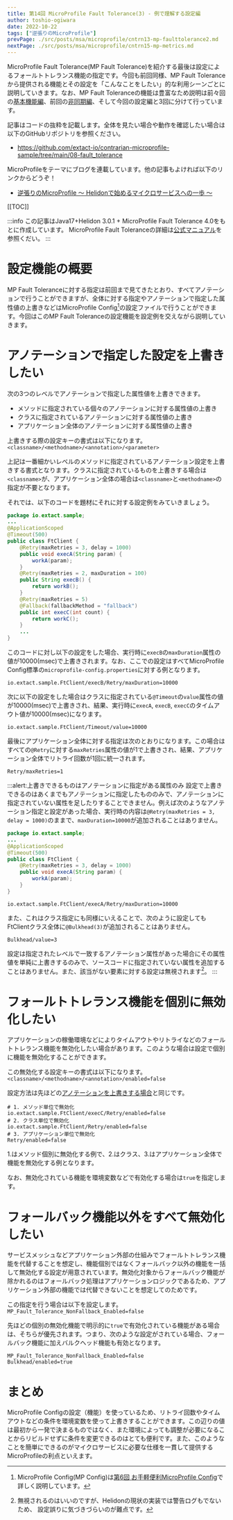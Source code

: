 ```yaml
---
title: 第14回 MicroProfile Fault Tolerance(3) - 例で理解する設定編
author: toshio-ogiwara
date: 2022-10-22
tags: ["逆張りのMicroProfile"]
prevPage: ./src/posts/msa/microprofile/cntrn13-mp-faulttolerance2.md
nextPage: ./src/posts/msa/microprofile/cntrn15-mp-metrics.md
---
```

MicroProfile Fault Tolerance(MP Fault Tolerance)を紹介する最後は設定によるフォールトトレランス機能の指定です。今回も前回同様、MP Fault Toleranceから提供される機能とその設定を「こんなことをしたい」的な利用シーンごとに説明していきます。なお、MP Fault Toleranceの機能は豊富なため説明は前々回の[基本機能編](/msa/mp/cntrn12-mp-faulttolerance1/)、前回の[非同期編](/msa/mp/cntrn13-mp-faulttolerance2/)、そして今回の設定編と3回に分けて行っています。

記事はコードの抜粋を記載します。全体を見たい場合や動作を確認したい場合は以下のGitHubリポジトリを参照ください。
- <https://github.com/extact-io/contrarian-microprofile-sample/tree/main/08-fault_tolerance>

MicroProfileをテーマにブログを連載しています。他の記事もよければ以下のリンクからどうぞ！
- [逆張りのMicroProfile ～ Helidonで始めるマイクロサービスへの一歩 ～](/msa/#逆張りのmicroprofile-～-helidonで始めるマイクロサービスへの一歩-～)

[[TOC]]

:::info
この記事はJava17+Helidon 3.0.1 + MicroProfile Fault Tolerance 4.0をもとに作成しています。
MicroProfile Fault Toleranceの詳細は[公式マニュアル](https://download.eclipse.org/microprofile/microprofile-fault-tolerance-4.0/microprofile-fault-tolerance-spec-4.0.html)を参照くだい。
:::

# 設定機能の概要
MP Fault Toleranceに対する指定は前回まで見てきたとおり、すべてアノテーションで行うことができますが、全体に対する指定やアノテーションで指定した属性値の上書きなどはMicroProfile Config[^1]の設定ファイルで行うことができます。今回はこのMP Fault Toleranceの設定機能を設定例を交えながら説明していきます。

[^1]: MicroProfile Config(MP Config)は[第6回 お手軽便利MicroProfile Config](/msa/mp/cntrn06-mp-config/)で詳しく説明しています。

# アノテーションで指定した設定を上書きしたい
次の3つのレベルでアノテーションで指定した属性値を上書きできます。
- メソッドに指定されている個々のアノテーションに対する属性値の上書き
- クラスに指定されているアノテーションに対する属性値の上書き
- アプリケーション全体のアノテーションに対する属性値の上書き

上書きする際の設定キーの書式は以下になります。
`<classname>/<methodname>/<annotation>/<parameter>`

上記は一番細かいレベルのメソッドに指定されているアノテーション設定を上書きする書式となります。クラスに指定されているものを上書きする場合は`<classname>`が、アプリケーション全体の場合は`<classname>`と`<methodname>`の指定が不要となります。

それでは、以下のコードを題材にそれに対する設定例をみていきましょう。

```java
package io.extact.sample;
...
@ApplicationScoped
@Timeout(500)
public class FtClient {
    @Retry(maxRetries = 3, delay = 1000)
    public void execA(String param) {
        workA(param);
    }
    @Retry(maxRetries = 2, maxDuration = 100)
    public String execB() {
        return workB();
    }
    @Retry(maxRetries = 5)
    @Fallback(fallbackMethod = "fallback")
    public int execC(int count) {
        return workC();
    }
    ...
}
```

このコードに対し以下の設定をした場合、実行時に`execB`の`maxDuration`属性の値が10000(msec)で上書きされます。なお、ここでの設定はすべてMicroProfile Config標準の`microprofile-config.properties`に対する例となります。
```shell
io.extact.sample.FtClient/execB/Retry/maxDuration=10000
```

次に以下の設定をした場合はクラスに指定されている`@Timeout`の`value`属性の値が10000(msec)で上書きされ、結果、実行時に`execA`, `execB`, `execC`のタイムアウト値が10000(msec)になります。
```shell
io.extact.sample.FtClient/Timeout/value=10000
```

最後にアプリケーション全体に対する指定は次のとおりになります。この場合はすべての`@Retry`に対する`maxRetries`属性の値が1で上書きされ、結果、アプリケーション全体でリトライ回数が1回に統一されます。
```shell
Retry/maxRetries=1
```

:::alert:上書きできるものはアノテーションに指定がある属性のみ
設定で上書きできるのはあくまでもアノテーションに指定したもののみで、アノテーションに指定されていない属性を足したりすることできません。例えば次のようなアノテーション指定と設定があった場合、実行時の内容は`@Retry(maxRetries = 3, delay = 1000)`のままで、`maxDuration=10000`が追加されることはありません。

```java
package io.extact.sample;
...
@ApplicationScoped
@Timeout(500)
public class FtClient {
    @Retry(maxRetries = 3, delay = 1000)
    public void execA(String param) {
        workA(param);
    }
}
```
```shell
io.extact.sample.FtClient/execA/Retry/maxDuration=10000
```

また、これはクラス指定にも同様にいえることで、次のように設定してもFtClientクラス全体に`@Bulkhead(3)`が追加されることはありません。

```shell
Bulkhead/value=3
```

設定は指定されたレベルで一致するアノテーション属性があった場合にその属性値を単純に上書きするのみで、ソースコードに指定されていない属性を追加することはありません。また、該当がない要素に対する設定は無視されます[^2]。
:::

[^2]: 無視されるのはいいのですが、Helidonの現状の実装では警告ログもでないため、 設定誤りに気づきづらいのが難点です。

# フォールトトレランス機能を個別に無効化したい
アプリケーションの稼働環境などによりタイムアウトやリトライなどのフォールトトレランス機能を無効化したい場合があります。このような場合は設定で個別に機能を無効化することができます。

この無効化する設定キーの書式は以下になります。
`<classname>/<methodname>/<annotation>/enabled=false`

設定方法は先ほどの[アノテーションを上書きする場合](#アノテーションで指定した設定を上書きしたい)と同じです。
```shell
# 1. メソッド単位で無効化
io.extact.sample.FtClient/execC/Retry/enabled=false
# 2. クラス単位で無効化
io.extact.sample.FtClient/Retry/enabled=false
# 3. アプリケーション単位で無効化
Retry/enabled=false
```

1.はメソッド個別に無効化する例で、2.はクラス、3.はアプリケーション全体で機能を無効化する例となります。

なお、無効化されている機能を環境変数などで有効化する場合は`true`を指定します。


# フォールバック機能以外をすべて無効化したい
サービスメッシュなどアプリケーション外部の仕組みでフォールトトレランス機能を代替することを想定し、機能個別ではなくフォールバック以外の機能を一括して無効化する設定が用意されています。無効化対象からフォールバック機能が除かれるのはフォールバック処理はアプリケーションロジックであるため、アプリケーション外部の機能では代替できないことを想定してのためです。

この指定を行う場合は以下を設定します。
`MP_Fault_Tolerance_NonFallback_Enabled=false`

先ほどの個別の無効化機能で明示的に`true`で有効化されている機能がある場合は、そちらが優先されます。つまり、次のような設定がされている場合、フォールバック機能に加えバルクヘッド機能も有効となります。

```shell
MP_Fault_Tolerance_NonFallback_Enabled=false
Bulkhead/enabled=true
```

# まとめ
MicroProfile Configの設定（機能）を使っているため、リトライ回数やタイムアウトなどの条件を環境変数を使って上書きすることができます。この辺りの値は最初から一発で決まるものではなく、また環境によっても調整が必要になることからリビルドせずに条件を変更できるのはとても便利です。また、このようなことを簡単にできるのがマイクロサービスに必要な仕様を一貫して提供するMicroProfileの利点といえます。

